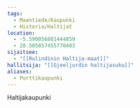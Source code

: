 ```yaml
---
tags:
  - Maantiede/Kaupunki
  - Historia/Haltijat
location:
  - -5.590056801444859
  - 28.505857455770403
sijaitsee:
  - "[[Rulindínin Haltija-maat]]"
hallitsija: "[[Gjeeljurdin haltijasuku]]"
aliases:
  - Porttikaupunki
---
```

Haltijakaupunki